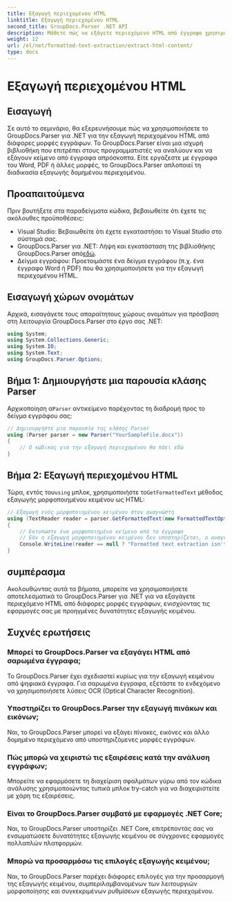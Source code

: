 ```yaml
---
title: Εξαγωγή περιεχομένου HTML
linktitle: Εξαγωγή περιεχομένου HTML
second_title: GroupDocs.Parser .NET API
description: Μάθετε πώς να εξάγετε περιεχόμενο HTML από έγγραφα χρησιμοποιώντας το GroupDocs.Parser για .NET. Εύκολο στην παρακολούθηση σεμινάριο με παραδείγματα κώδικα και βήμα προς βήμα καθοδήγηση.
weight: 12
url: /el/net/formatted-text-extraction/extract-html-content/
type: docs
---
```

# Εξαγωγή περιεχομένου HTML

## Εισαγωγή
Σε αυτό το σεμινάριο, θα εξερευνήσουμε πώς να χρησιμοποιήσετε το GroupDocs.Parser για .NET για την εξαγωγή περιεχομένου HTML από διάφορες μορφές εγγράφων. Το GroupDocs.Parser είναι μια ισχυρή βιβλιοθήκη που επιτρέπει στους προγραμματιστές να αναλύουν και να εξάγουν κείμενο από έγγραφα απρόσκοπτα. Είτε εργάζεστε με έγγραφα του Word, PDF ή άλλες μορφές, το GroupDocs.Parser απλοποιεί τη διαδικασία εξαγωγής δομημένου περιεχομένου.
## Προαπαιτούμενα
Πριν βουτήξετε στα παραδείγματα κώδικα, βεβαιωθείτε ότι έχετε τις ακόλουθες προϋποθέσεις:
- Visual Studio: Βεβαιωθείτε ότι έχετε εγκαταστήσει το Visual Studio στο σύστημά σας.
-  GroupDocs.Parser για .NET: Λήψη και εγκατάσταση της βιβλιοθήκης GroupDocs.Parser από[εδώ](https://releases.groupdocs.com/parser/net/).
- Δείγμα εγγράφου: Προετοιμάστε ένα δείγμα εγγράφου (π.χ. ένα έγγραφο Word ή PDF) που θα χρησιμοποιήσετε για την εξαγωγή περιεχομένου HTML.

## Εισαγωγή χώρων ονομάτων
Αρχικά, εισαγάγετε τους απαραίτητους χώρους ονομάτων για πρόσβαση στη λειτουργία GroupDocs.Parser στο έργο σας .NET:
```csharp
using System;
using System.Collections.Generic;
using System.IO;
using System.Text;
using GroupDocs.Parser.Options;
```
## Βήμα 1: Δημιουργήστε μια παρουσία κλάσης Parser
 Αρχικοποίηση α`Parser` αντικείμενο παρέχοντας τη διαδρομή προς το δείγμα εγγράφου σας:
```csharp
// Δημιουργήστε μια παρουσία της κλάσης Parser
using (Parser parser = new Parser("YourSampleFile.docx"))
{
    // Ο κώδικας για την εξαγωγή περιεχομένου θα πάει εδώ
}
```
## Βήμα 2: Εξαγωγή περιεχομένου HTML
 Τώρα, εντός του`using` μπλοκ, χρησιμοποιήστε το`GetFormattedText` μέθοδος εξαγωγής μορφοποιημένου κειμένου ως HTML:
```csharp
// Εξαγωγή ενός μορφοποιημένου κειμένου στον αναγνώστη
using (TextReader reader = parser.GetFormattedText(new FormattedTextOptions(FormattedTextMode.Html)))
{
    // Εκτυπώστε ένα μορφοποιημένο κείμενο από το έγγραφο
    // Εάν η εξαγωγή μορφοποιημένου κειμένου δεν υποστηρίζεται, ο αναγνώστης είναι μηδενικός
    Console.WriteLine(reader == null ? "Formatted text extraction isn't supported" : reader.ReadToEnd());
}
```

## συμπέρασμα
Ακολουθώντας αυτά τα βήματα, μπορείτε να χρησιμοποιήσετε αποτελεσματικά το GroupDocs.Parser για .NET για να εξαγάγετε περιεχόμενο HTML από διάφορες μορφές εγγράφων, ενισχύοντας τις εφαρμογές σας με προηγμένες δυνατότητες εξαγωγής κειμένου.

## Συχνές ερωτήσεις
### Μπορεί το GroupDocs.Parser να εξαγάγει HTML από σαρωμένα έγγραφα;
Το GroupDocs.Parser έχει σχεδιαστεί κυρίως για την εξαγωγή κειμένου από ψηφιακά έγγραφα. Για σαρωμένα έγγραφα, εξετάστε το ενδεχόμενο να χρησιμοποιήσετε λύσεις OCR (Optical Character Recognition).
### Υποστηρίζει το GroupDocs.Parser την εξαγωγή πινάκων και εικόνων;
Ναι, το GroupDocs.Parser μπορεί να εξάγει πίνακες, εικόνες και άλλο δομημένο περιεχόμενο από υποστηριζόμενες μορφές εγγράφων.
### Πώς μπορώ να χειριστώ τις εξαιρέσεις κατά την ανάλυση εγγράφων;
Μπορείτε να εφαρμόσετε τη διαχείριση σφαλμάτων γύρω από τον κώδικα ανάλυσης χρησιμοποιώντας τυπικά μπλοκ try-catch για να διαχειριστείτε με χάρη τις εξαιρέσεις.
### Είναι το GroupDocs.Parser συμβατό με εφαρμογές .NET Core;
Ναι, το GroupDocs.Parser υποστηρίζει .NET Core, επιτρέποντάς σας να ενσωματώσετε δυνατότητες εξαγωγής κειμένου σε σύγχρονες εφαρμογές πολλαπλών πλατφορμών.
### Μπορώ να προσαρμόσω τις επιλογές εξαγωγής κειμένου;
Ναι, το GroupDocs.Parser παρέχει διάφορες επιλογές για την προσαρμογή της εξαγωγής κειμένου, συμπεριλαμβανομένων των λειτουργιών μορφοποίησης και συγκεκριμένων ρυθμίσεων εξαγωγής περιεχομένου.